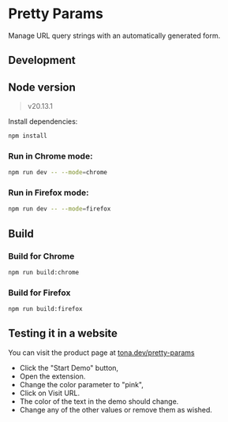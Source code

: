 # Pretty Params

Manage URL query strings with an automatically generated form.

## Development

## Node version

> v20.13.1

Install dependencies:

```sh
npm install
```

### Run in Chrome mode:

```sh
npm run dev -- --mode=chrome
```

### Run in Firefox mode:

```sh
npm run dev -- --mode=firefox
```

## Build

### Build for Chrome

```sh
npm run build:chrome
```

### Build for Firefox

```sh
npm run build:firefox
```

## Testing it in a website

You can visit the product page at [tona.dev/pretty-params](https://tona.dev/projects/pretty-params)

- Click the "Start Demo" button,
- Open the extension.
- Change the color parameter to "pink",
- Click on Visit URL.
- The color of the text in the demo should change.
- Change any of the other values or remove them as wished.
